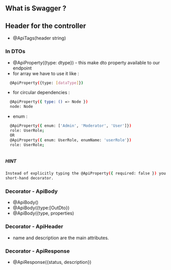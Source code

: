 ## What is Swagger ?

## Header for the controller
- @ApiTags(header string)


### In DTOs
- @ApiProperty({type: dtype}) - this make dto property available to our endpoint
- for array we have to use it like :
```bash
  @ApiProperty({type: [dataType]})
```
- for circular dependencies :
```bash
  @ApiProperty({ type: () => Node })
  node: Node
 ```
- enum :
```bash
  @ApiProperty({ enum: ['Admin', 'Moderator', 'User']})
  role: UserRole; 
  OR 
  @ApiProperty({ enum: UserRole, enumName: 'userRole'})
  role: UserRole; 
  
```

##### HINT
```bash
Instead of explicitly typing the @ApiProperty({ required: false }) you can use the @ApiPropertyOptional() 
short-hand decorator.
```


### Decorator - ApiBody
- @ApiBody()
- @ApiBody({type:[OutDto})
- @ApiBody({type, properties)

### Decorator - ApiHeader
- name and description are the main attributes.


### Decorator - ApiResponse
- @ApiResponse({status, description})


